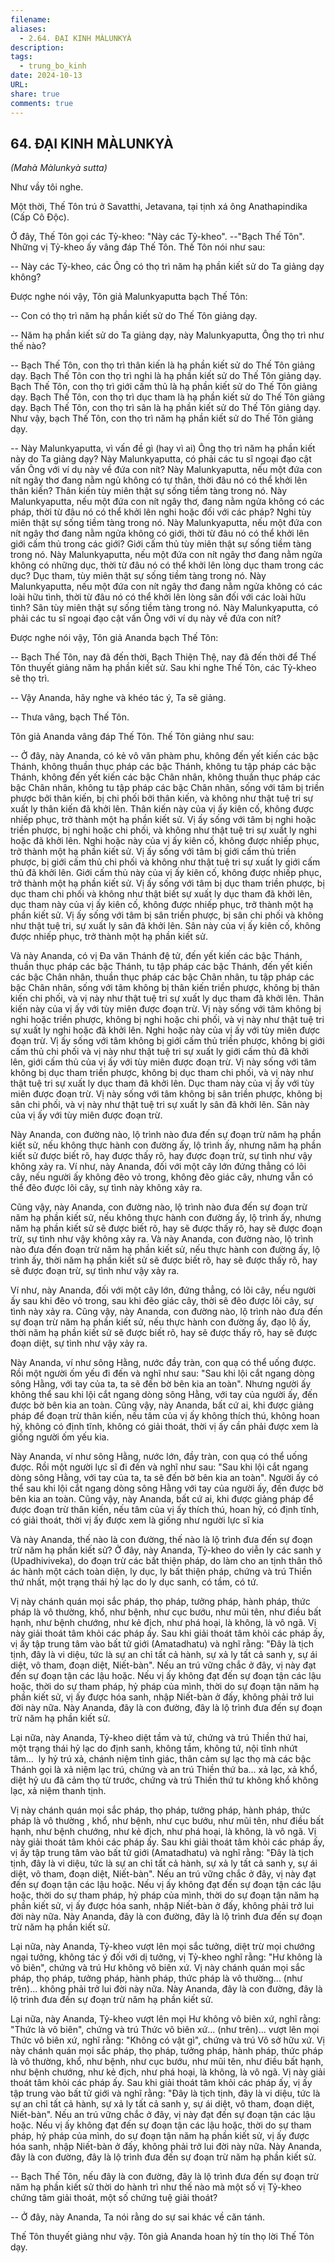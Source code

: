 ```yaml
---
filename: 
aliases:
  - 2.64. ÐẠI KINH MÀLUNKYÀ
description: 
tags:
  - trung_bo_kinh
date: 2024-10-13
URL: 
share: true
comments: true
---
```

## 64. ÐẠI KINH MÀLUNKYÀ  
_(Mahà Màlunkyà sutta)_

Như vầy tôi nghe.

Một thời, Thế Tôn trú ở Savatthi, Jetavana, tại tịnh xá ông Anathapindika (Cấp Cô Ðộc).

Ở đây, Thế Tôn gọi các Tỷ-kheo: "Này các Tỷ-kheo". --"Bạch Thế Tôn". Những vị Tỷ-kheo ấy vâng đáp Thế Tôn. Thế Tôn nói như sau:

-- Này các Tỷ-kheo, các Ông có thọ trì năm hạ phần kiết sử do Ta giảng dạy không?

Ðược nghe nói vậy, Tôn giả Malunkyaputta bạch Thế Tôn:

-- Con có thọ trì năm hạ phần kiết sử do Thế Tôn giảng dạy.

-- Năm hạ phần kiết sử do Ta giảng dạy, này Malunkyaputta, Ông thọ trì như thế nào?

-- Bạch Thế Tôn, con thọ trì thân kiến là hạ phần kiết sử do Thế Tôn giảng dạy. Bạch Thế Tôn con thọ trì nghi là hạ phần kiết sử do Thế Tôn giảng dạy. Bạch Thế Tôn, con thọ trì giới cấm thủ là hạ phần kiết sử do Thế Tôn giảng dạy. Bạch Thế Tôn, con thọ trì dục tham là hạ phần kiết sử do Thế Tôn giảng dạy. Bạch Thế Tôn, con thọ trì sân là hạ phần kiết sử do Thế Tôn giảng dạy. Như vậy, bạch Thế Tôn, con thọ trì năm hạ phần kiết sử do Thế Tôn giảng dạy.

-- Này Malunkyaputta, vì vấn đề gì (hay vì ai) Ông thọ trì năm hạ phần kiết này do Ta giảng dạy? Này Malunkyaputta, có phải các tu sĩ ngoại đạo cật vấn Ông với ví dụ này về đứa con nít? Này Malunkyaputta, nếu một đứa con nít ngây thơ đang nằm ngủ không có tự thân, thời đâu nó có thể khởi lên thân kiến? Thân kiến tùy miên thật sự sống tiềm tàng trong nó. Này Malunkyaputta, nếu một đứa con nít ngây thơ, đang nằm ngửa không có các pháp, thời từ đâu nó có thể khởi lên nghi hoặc đối với các pháp? Nghi tùy miên thật sự sống tiềm tàng trong nó. Này Malunkyaputta, nếu một đứa con nít ngây thơ đang nằm ngửa không có giới, thời từ đâu nó có thể khởi lên giới cấm thủ trong các giới? Giới cấm thủ tùy miên thật sự sống tiềm tàng trong nó. Này Malunkyaputta, nếu một đứa con nít ngây thơ đang nằm ngửa không có những dục, thời từ đâu nó có thể khởi lên lòng dục tham trong các dục? Dục tham, tùy miên thật sự sống tiềm tàng trong nó. Này Malunkyaputta, nếu một đứa con nít ngây thơ đang nằm ngửa không có các loài hữu tình, thời từ đâu nó có thể khởi lên lòng sân đối với các loài hữu tình? Sân tùy miên thật sự sống tiềm tàng trong nó. Này Malunkyaputta, có phải các tu sĩ ngoại đạo cật vấn Ông với ví dụ này về đứa con nít?

Ðược nghe nói vậy, Tôn giả Ananda bạch Thế Tôn:

-- Bạch Thế Tôn, nay đã đến thời, Bạch Thiện Thệ, nay đã đến thời để Thế Tôn thuyết giảng năm hạ phần kiết sử. Sau khi nghe Thế Tôn, các Tỷ-kheo sẽ thọ trì.

-- Vậy Ananda, hãy nghe và khéo tác ý, Ta sẽ giảng.

-- Thưa vâng, bạch Thế Tôn.

Tôn giả Ananda vâng đáp Thế Tôn. Thế Tôn giảng như sau:

-- Ở đây, này Ananda, có kẻ vô văn phàm phu, không đến yết kiến các bậc Thánh, không thuần thục pháp các bậc Thánh, không tu tập pháp các bậc Thánh, không đến yết kiến các bậc Chân nhân, không thuần thục pháp các bậc Chân nhân, không tu tập pháp các bậc Chân nhân, sống với tâm bị triền phược bởi thân kiến, bị chi phối bởi thân kiến, và không như thật tuệ tri sự xuất ly thân kiến đã khởi lên. Thân kiến này của vị ấy kiên cố, không được nhiếp phục, trở thành một hạ phần kiết sử. Vị ấy sống với tâm bị nghi hoặc triền phược, bị nghi hoặc chi phối, và không như thật tuệ tri sự xuất ly nghi hoặc đã khởi lên. Nghi hoặc này của vị ấy kiên cố, không được nhiếp phục, trở thành một hạ phần kiết sử. Vị ấy sống với tâm bị giới cấm thủ triền phược, bị giới cấm thủ chi phối và không như thật tuệ tri sự xuất ly giới cấm thủ đã khởi lên. Giới cấm thủ này của vị ấy kiên cố, không được nhiếp phục, trở thành một hạ phần kiết sử. Vị ấy sống với tâm bị dục tham triền phược, bị dục tham chi phối và không như thật biết sự xuất ly dục tham đã khởi lên, dục tham này của vị ấy kiên cố, không được nhiếp phục, trở thành một hạ phần kiết sử. Vị ấy sống với tâm bị sân triền phược, bị sân chi phối và không như thật tuệ tri, sự xuất ly sân đã khởi lên. Sân này của vị ấy kiên cố, không được nhiếp phục, trở thành một hạ phần kiết sử.

Và này Ananda, có vị Ða văn Thánh đệ tử, đến yết kiến các bậc Thánh, thuần thục pháp các bậc Thánh, tu tập pháp các bậc Thánh, đến yết kiến các bậc Chân nhân, thuần thục pháp các bậc Chân nhân, tu tập pháp các bậc Chân nhân, sống với tâm không bị thân kiến triền phược, không bị thân kiến chi phối, và vị này như thật tuệ tri sự xuất ly dục tham đã khởi lên. Thân kiến này của vị ấy với tùy miên được đoạn trừ. Vị này sống với tâm không bị nghi hoặc triền phược, không bị nghi hoặc chi phối, và vị này như thật tuệ tri sự xuất ly nghi hoặc đã khởi lên. Nghi hoặc này của vị ấy với tùy miên được đoạn trừ. Vị ấy sống với tâm không bị giới cấm thủ triền phược, không bị giới cấm thủ chi phối và vị này như thật tuệ tri sự xuất ly giới cấm thủ đã khởi lên, giới cấm thủ của vị ấy với tùy miên được đoạn trừ. Vị này sống với tâm không bị dục tham triền phược, không bị dục tham chi phối, và vị này như thật tuệ tri sự xuất ly dục tham đã khởi lên. Dục tham này của vị ấy với tùy miên được đoạn trừ. Vị này sống với tâm không bị sân triền phược, không bị sân chi phối, và vị này như thật tuệ tri sự xuất ly sân đã khởi lên. Sân này của vị ấy với tùy miên được đoạn trừ.

Này Ananda, con đường nào, lộ trình nào đưa đến sự đoạn trừ năm hạ phần kiết sử, nếu không thực hành con đường ấy, lộ trình ấy, nhưng năm hạ phần kiết sử được biết rõ, hay được thấy rõ, hay được đoạn trừ, sự tình như vậy không xảy ra. Ví như, này Ananda, đối với một cây lớn đứng thẳng có lõi cây, nếu người ấy không đẽo vỏ trong, không đẽo giác cây, nhưng vẫn có thể đẽo được lõi cây, sự tình này không xảy ra.

Cũng vậy, này Ananda, con đường nào, lộ trình nào đưa đến sự đoạn trừ năm hạ phần kiết sử, nếu không thực hành con đường ấy, lộ trình ấy, nhưng năm hạ phần kiết sử sẽ được biết rõ, hay sẽ được thấy rõ, hay sẽ được đoạn trừ, sự tình như vậy không xảy ra. Và này Ananda, con đường nào, lộ trình nào đưa đến đoạn trừ năm hạ phần kiết sử, nếu thực hành con đường ấy, lộ trình ấy, thời năm hạ phần kiết sử sẽ được biết rõ, hay sẽ được thấy rõ, hay sẽ được đoạn trừ, sự tình như vậy xảy ra.

Ví như, này Ananda, đối với một cây lớn, đứng thẳng, có lõi cây, nếu người ấy sau khi đẽo vỏ trong, sau khi đẽo giác cây, thời sẽ đẽo được lõi cây, sự tình này xảy ra. Cũng vậy, này Ananda, con đường nào, lộ trình nào đưa đến sự đoạn trừ năm hạ phần kiết sử, nếu thực hành con đường ấy, đạo lộ ấy, thời năm hạ phần kiết sử sẽ được biết rõ, hay sẽ được thấy rõ, hay sẽ được đoạn diệt, sự tình như vậy xảy ra.

Này Ananda, ví như sông Hằng, nước đầy tràn, con quạ có thể uống được. Rồi một người ốm yếu đi đến và nghĩ như sau: "Sau khi lội cắt ngang dòng sông Hằng, với tay của ta, ta sẽ đến bờ bên kia an toàn". Nhưng người ấy không thể sau khi lội cắt ngang dòng sông Hằng, với tay của người ấy, đến được bờ bên kia an toàn. Cũng vậy, này Ananda, bất cứ ai, khi được giảng pháp để đoạn trừ thân kiến, nếu tâm của vị ấy không thích thú, không hoan hỷ, không có định tĩnh, không có giải thoát, thời vị ấy cần phải được xem là giống người ốm yếu kia.

Này Ananda, ví như sông Hằng, nước lớn, đầy tràn, con quạ có thể uống được. Rồi một người lực sĩ đi đến và nghĩ như sau: "Sau khi lội cắt ngang dòng sông Hằng, với tay của ta, ta sẽ đến bờ bên kia an toàn". Người ấy có thể sau khi lội cắt ngang dòng sông Hằng với tay của người ấy, đến được bờ bên kia an toàn. Cũng vậy, này Ananda, bất cứ ai, khi được giảng pháp để được đoạn trừ thân kiến, nếu tâm của vị ấy thích thú, hoan hỷ, có định tĩnh, có giải thoát, thời vị ấy được xem là giống như người lực sĩ kia

Và này Ananda, thế nào là con đường, thế nào là lộ trình đưa đến sự đoạn trừ năm hạ phần kiết sử? Ở đây, này Ananda, Tỷ-kheo do viễn ly các sanh y (Upadhiviveka), do đoạn trừ các bất thiện pháp, do làm cho an tịnh thân thô ác hành một cách toàn diện, ly dục, ly bất thiện pháp, chứng và trú Thiền thứ nhất, một trạng thái hỷ lạc do ly dục sanh, có tầm, có tứ.

Vị này chánh quán mọi sắc pháp, thọ pháp, tưởng pháp, hành pháp, thức pháp là vô thường, khổ, như bệnh, như cục bướu, như mũi tên, như điều bất hạnh, như bệnh chướng, như kẻ địch, như phá hoại, là không, là vô ngã. Vị này giải thoát tâm khỏi các pháp ấy. Sau khi giải thoát tâm khỏi các pháp ấy, vị ấy tập trung tâm vào bất tử giới (Amatadhatu) và nghĩ rằng: "Ðây là tịch tịnh, đây là vi diệu, tức là sự an chỉ tất cả hành, sự xả ly tất cả sanh y, sự ái diệt, vô tham, đoạn diệt, Niết-bàn". Nếu an trú vững chắc ở đây, vị này đạt đến sự đoạn tận các lậu hoặc. Nếu vị ấy không đạt đến sự đoạn tận các lậu hoặc, thời do sự tham pháp, hỷ pháp của mình, thời do sự đoạn tận năm hạ phần kiết sử, vị ấy được hóa sanh, nhập Niết-bàn ở đấy, không phải trở lui đời này nữa. Này Ananda, đây là con đường, đây là lộ trình đưa đến sự đoạn trừ năm hạ phần kiết sử.

Lại nữa, này Ananda, Tỷ-kheo diệt tầm và tứ, chứng và trú Thiền thứ hai, một trạng thái hỷ lạc do định sanh, không tầm, không tứ, nội tĩnh nhứt tâm...  ly hỷ trú xả, chánh niệm tỉnh giác, thân cảm sự lạc thọ mà các bậc Thánh gọi là xả niệm lạc trú, chứng và an trú Thiền thứ ba... xả lạc, xả khổ, diệt hỷ ưu đã cảm thọ từ trước, chứng và trú Thiền thứ tư không khổ không lạc, xả niệm thanh tịnh.

Vị này chánh quán mọi sắc pháp, thọ pháp, tưởng pháp, hành pháp, thức pháp là vô thường , khổ, như bệnh, như cục bướu, như mũi tên, như điều bất hạnh, như bệnh chướng, như kẻ địch, như phá hoại, là không, là vô ngã. Vị này giải thoát tâm khỏi các pháp ấy. Sau khi giải thoát tâm khỏi các pháp ấy, vị ấy tập trung tâm vào bất tử giới (Amatadhatu) và nghĩ rằng: "Ðây là tịch tịnh, đây là vi diệu, tức là sự an chỉ tất cả hành, sự xả ly tất cả sanh y, sự ái diệt, vô tham, đoạn diệt, Niết-bàn". Nếu an trú vững chắc ở đây, vị này đạt đến sự đoạn tận các lậu hoặc. Nếu vị ấy không đạt đến sự đoạn tận các lậu hoặc, thời do sự tham pháp, hỷ pháp của mình, thời do sự đoạn tận năm hạ phần kiết sử, vị ấy được hóa sanh, nhập Niết-bàn ở đấy, không phải trở lui đời này nữa. Này Ananda, đây là con đường, đây là lộ trình đưa đến sự đoạn trừ năm hạ phần kiết sử.

Lại nữa, này Ananda, Tỷ-kheo vượt lên mọi sắc tưởng, diệt trừ mọi chướng ngại tưởng, không tác ý đối với dị tưởng, vị Tỷ-kheo nghĩ rằng: "Hư không là vô biên", chứng và trú Hư không vô biên xứ. Vị này chánh quán mọi sắc pháp, thọ pháp, tưởng pháp, hành pháp, thức pháp là vô thường... (như trên)... không phải trở lui đời này nữa. Này Ananda, đây là con đường, đây là lộ trình đưa đến sự đoạn trừ năm hạ phần kiết sử.

Lại nữa, này Ananda, Tỷ-kheo vượt lên mọi Hư không vô biên xứ, nghĩ rằng: "Thức là vô biên", chứng và trú Thức vô biên xứ... (như trên)... vượt lên mọi Thức vô biên xứ, nghĩ rằng: "Không có vật gì", chứng và trú Vô sở hữu xứ. Vị này chánh quán mọi sắc pháp, thọ pháp, tưởng pháp, hành pháp, thức pháp là vô thường, khổ, như bệnh, như cục bướu, như mũi tên, như điều bất hạnh, như bệnh chướng, như kẻ địch, như phá hoại, là không, là vô ngã. Vị này giải thoát tâm khỏi các pháp ấy. Sau khi giải thoát tâm khỏi các pháp ấy, vị ấy tập trung vào bất tử giới và nghĩ rằng: "Ðây là tịch tịnh, đây là vi diệu, tức là sự an chỉ tất cả hành, sự xả ly tất cả sanh y, sự ái diệt, vô tham, đoạn diệt, Niết-bàn". Nếu an trú vững chắc ở đây, vị này đạt đến sự đoạn tận các lậu hoặc. Nếu vị ấy không đạt đến sự đoạn tận các lậu hoặc, thời do sự tham pháp, hỷ pháp của mình, do sự đoạn tận năm hạ phần kiết sử, vị ấy được hóa sanh, nhập Niết-bàn ở đấy, không phải trở lui đời này nữa. Này Ananda, đây là con đường, đây là lộ trình đưa đến sự đoạn trừ năm hạ phần kiết sử.

-- Bạch Thế Tôn, nếu đây là con đường, đây là lộ trình đưa đến sự đoạn trừ năm hạ phần kiết sử thời do hành trì như thế nào mà một số vị Tỷ-kheo chứng tâm giải thoát, một số chứng tuệ giải thoát?

-- Ở đây, này Ananda, Ta nói rằng do sự sai khác về căn tánh.

Thế Tôn thuyết giảng như vậy. Tôn giả Ananda hoan hỷ tín thọ lời Thế Tôn dạy.